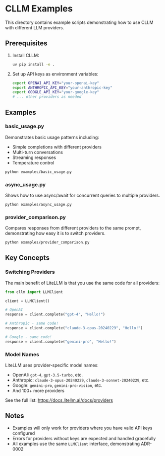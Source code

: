 # CLLM Examples

This directory contains example scripts demonstrating how to use CLLM with different LLM providers.

## Prerequisites

1. Install CLLM:
   ```bash
   uv pip install -e .
   ```

2. Set up API keys as environment variables:
   ```bash
   export OPENAI_API_KEY="your-openai-key"
   export ANTHROPIC_API_KEY="your-anthropic-key"
   export GOOGLE_API_KEY="your-google-key"
   # ... other providers as needed
   ```

## Examples

### basic_usage.py
Demonstrates basic usage patterns including:
- Simple completions with different providers
- Multi-turn conversations
- Streaming responses
- Temperature control

```bash
python examples/basic_usage.py
```

### async_usage.py
Shows how to use async/await for concurrent queries to multiple providers.

```bash
python examples/async_usage.py
```

### provider_comparison.py
Compares responses from different providers to the same prompt, demonstrating how easy it is to switch providers.

```bash
python examples/provider_comparison.py
```

## Key Concepts

### Switching Providers
The main benefit of LiteLLM is that you use the same code for all providers:

```python
from cllm import LLMClient

client = LLMClient()

# OpenAI
response = client.complete("gpt-4", "Hello!")

# Anthropic - same code!
response = client.complete("claude-3-opus-20240229", "Hello!")

# Google - same code!
response = client.complete("gemini-pro", "Hello!")
```

### Model Names
LiteLLM uses provider-specific model names:
- OpenAI: `gpt-4`, `gpt-3.5-turbo`, etc.
- Anthropic: `claude-3-opus-20240229`, `claude-3-sonnet-20240229`, etc.
- Google: `gemini-pro`, `gemini-pro-vision`, etc.
- And 100+ more providers

See the full list: https://docs.litellm.ai/docs/providers

## Notes

- Examples will only work for providers where you have valid API keys configured
- Errors for providers without keys are expected and handled gracefully
- All examples use the same `LLMClient` interface, demonstrating ADR-0002
